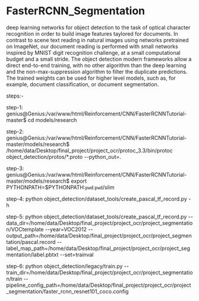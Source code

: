 # FasterRCNN_Segmentation
deep learning networks for object detection to the task of optical character recognition in order to build image features taylored for documents. In contrast to scene text reading in natural images using networks pretrained on ImageNet, our document reading is performed with small networks inspired by MNIST digit recognition challenge, at a small computational budget and a small stride. The object detection modern frameworks allow a direct end-to-end training, with no other algorithm than the deep learning and the non-max-suppression algorithm to filter the duplicate predictions. The trained weights can be used for higher level models, such as, for example, document classification, or document segmentation.

steps:-

step-1: genius@Genius:/var/www/html/Reinforcement/CNN/FasterRCNNTutorial-master$ cd models/research

step-2: genius@Genius:/var/www/html/Reinforcement/CNN/FasterRCNNTutorial-master/models/research$ /home/data/Desktop/final_project/project_ocr/protoc_3.3/bin/protoc object_detection/protos/*.proto --python_out=.

step-3: genius@Genius:/var/www/html/Reinforcement/CNN/FasterRCNNTutorial-master/models/research$ export PYTHONPATH=$PYTHONPATH:`pwd`:`pwd`/slim

step-4: python object_detection/dataset_tools/create_pascal_tf_record.py -h

step-5: python object_detection/dataset_tools/create_pascal_tf_record.py --data_dir=/home/data/Desktop/final_project/project_ocr/project_segmentation/VOCtemplate --year=VOC2012 --output_path=/home/data/Desktop/final_project/project_ocr/project_segmentation/pascal.record --label_map_path=/home/data/Desktop/final_project/project_ocr/project_segmentation/label.pbtxt --set=trainval


step-6: python object_detection/legacy/train.py --train_dir=/home/data/Desktop/final_project/project_ocr/project_segmentation/train --pipeline_config_path=/home/data/Desktop/final_project/project_ocr/project_segmentation/faster_rcnn_resnet101_coco.config
